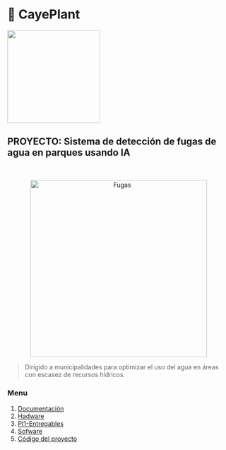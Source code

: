 # 🌿 CayePlant

  <img src="https://semanadelcannabis.cayetano.edu.pe/assets/img/logo-upch.png" width="210">
 
</p>

## PROYECTO: Sistema de detección de fugas de agua en parques usando IA
<p align="center" style="margin-top: 50px; margin-bottom: 50px; font-family: Arial, sans-serif;">
  <p align="center">
    <img src="https://i.postimg.cc/Vkd8WvcG/fugas-de-agua-en-Madrid.jpg)(https://postimg.cc/zyZ6JJvK)" width="400" alt="Fugas">
  </p>  
  
> Dirigido a municipalidades para optimizar el uso del agua en áreas con escasez de recursos hídricos.
<p align="left">

### Menu
1. [Documentación](https://github.com/Marflor2004/CrackDetect/tree/main/DOCUMENTACI%C3%93N)
2. [Hadware](https://github.com/Marflor2004/CrackDetect/tree/main/HADWARE)
3. [PI1-Entregables](https://github.com/Marflor2004/CrackDetect/tree/main/PI1%20_ENTREGABLES)
4. [Sofware](https://github.com/Marflor2004/CrackDetect/tree/main/SOFWARE)
5. [Código del proyecto](misterio)
